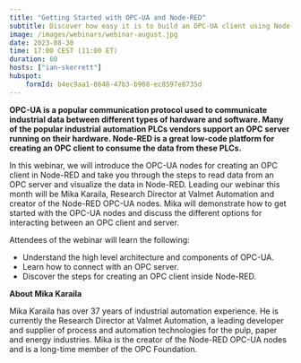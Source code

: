 ```yaml
---
title: "Getting Started with OPC-UA and Node-RED"
subtitle: Discover how easy it is to build an OPC-UA client using Node-RED
image: /images/webinars/webinar-august.jpg
date: 2023-08-30
time: 17:00 CEST (11:00 ET) 
duration: 60
hosts: ["ian-skerrett"]
hubspot:
    formId: b4ec9aa1-8648-47b3-b908-ec8597e8735d
---
```


**OPC-UA is a popular communication protocol used to communicate industrial data between different types of hardware and software. Many of the popular industrial automation PLCs vendors support an OPC server running on their hardware. Node-RED is a great low-code platform for creating an OPC client to consume the data from these PLCs.**

<!--more-->

In this webinar, we will introduce the OPC-UA nodes for creating an OPC client in Node-RED and take you through the steps to read data from an OPC server and visualize the data in Node-RED. Leading our webinar this month will be Mika Karaila, Research Director at Valmet Automation and creator of the Node-RED OPC-UA nodes. Mika will demonstrate how to get started with the OPC-UA nodes and discuss the different options for interacting between an OPC client and server.

Attendees of the webinar will learn the following:
- Understand the high level architecture and components of OPC-UA.
- Learn how to connect with an OPC server.
- Discover the steps for creating an OPC client inside Node-RED.


**About Mika Karaila**

Mika Karaila has over 37 years of industrial automation experience. He is currently the Research Director at Valmet Automation, a leading developer and supplier of process and automation technologies for the pulp, paper and energy industries. Mika is the creator of the Node-RED OPC-UA nodes and is a long-time member of the OPC Foundation.

